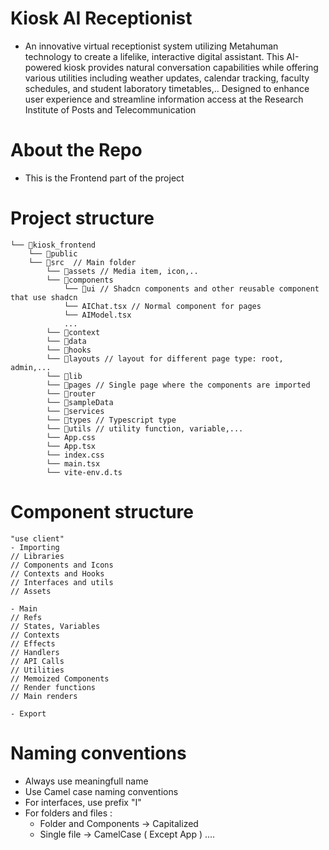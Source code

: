 # Kiosk AI Receptionist

- An innovative virtual receptionist system utilizing Metahuman technology to create a lifelike, interactive digital assistant.
  This AI-powered kiosk provides natural conversation capabilities while offering various utilities including weather updates, calendar tracking, faculty schedules, and student laboratory timetables,.. Designed to enhance user experience and streamline information access at the Research Institute of Posts and Telecommunication

# About the Repo

- This is the Frontend part of the project

# Project structure

```
└── 📁kiosk_frontend
    └── 📁public
    └── 📁src  // Main folder
        └── 📁assets // Media item, icon,..
        └── 📁components
            └── 📁ui // Shadcn components and other reusable component that use shadcn
            └── AIChat.tsx // Normal component for pages
            └── AIModel.tsx
            ...
        └── 📁context
        └── 📁data
        └── 📁hooks
        └── 📁layouts // layout for different page type: root, admin,...
        └── 📁lib
        └── 📁pages // Single page where the components are imported
        └── 📁router
        └── 📁sampleData
        └── 📁services
        └── 📁types // Typescript type
        └── 📁utils // utility function, variable,...
        └── App.css
        └── App.tsx
        └── index.css
        └── main.tsx
        └── vite-env.d.ts
```

# Component structure

```
"use client" 
- Importing
// Libraries
// Components and Icons
// Contexts and Hooks
// Interfaces and utils
// Assets

- Main
// Refs
// States, Variables
// Contexts
// Effects 
// Handlers
// API Calls
// Utilities
// Memoized Components
// Render functions
// Main renders

- Export
```

# Naming conventions
- Always use meaningfull name
- Use Camel case naming conventions
- For interfaces, use prefix "I"
- For folders and files :
    - Folder and Components -> Capitalized
    - Single file -> CamelCase ( Except App )
....
